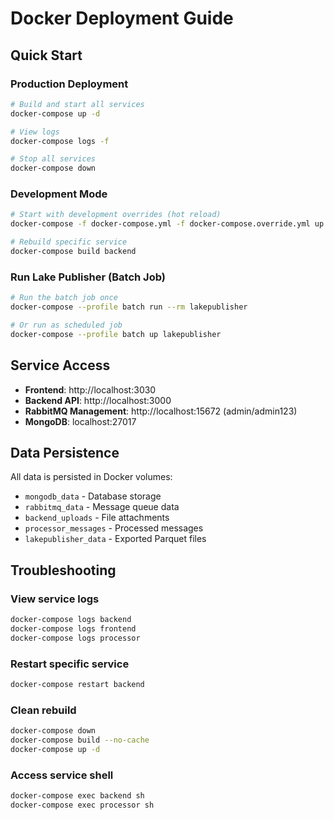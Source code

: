 # Docker Deployment Guide

## Quick Start

### Production Deployment
```bash
# Build and start all services
docker-compose up -d

# View logs
docker-compose logs -f

# Stop all services
docker-compose down
```

### Development Mode
```bash
# Start with development overrides (hot reload)
docker-compose -f docker-compose.yml -f docker-compose.override.yml up -d

# Rebuild specific service
docker-compose build backend
```

### Run Lake Publisher (Batch Job)
```bash
# Run the batch job once
docker-compose --profile batch run --rm lakepublisher

# Or run as scheduled job
docker-compose --profile batch up lakepublisher
```

## Service Access

- **Frontend**: http://localhost:3030
- **Backend API**: http://localhost:3000
- **RabbitMQ Management**: http://localhost:15672 (admin/admin123)
- **MongoDB**: localhost:27017

## Data Persistence

All data is persisted in Docker volumes:
- `mongodb_data` - Database storage
- `rabbitmq_data` - Message queue data
- `backend_uploads` - File attachments
- `processor_messages` - Processed messages
- `lakepublisher_data` - Exported Parquet files

## Troubleshooting

### View service logs
```bash
docker-compose logs backend
docker-compose logs frontend
docker-compose logs processor
```

### Restart specific service
```bash
docker-compose restart backend
```

### Clean rebuild
```bash
docker-compose down
docker-compose build --no-cache
docker-compose up -d
```

### Access service shell
```bash
docker-compose exec backend sh
docker-compose exec processor sh
```